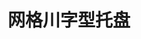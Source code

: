 ---
title: "网格川字型托盘"
description: "描述内容"
image : "images/products/open-tri/triple-main.jpg"
bg_image: "images/feature-bg.jpg"
product_categories: ["网格川字型托盘"]
weight: 2
type: "products"
products:
  enable: true
  items:
    - name: "网格川字型-1008"
      specs: "尺寸: 100×80×15cm  |  动载: 0.5吨  |  静载：2吨"
      image: "images/products/open/triple-1008.jpg" 

    - name: "网格川字型-1010"
      specs: "尺寸: 110×100×15cm | 动载: 0.7吨 | 静载：3吨"
      image: "images/products/open/triple-1010.jpg" 

    - name: "网格川字型-1111"
      specs: "尺寸: 110×110×15cm | 动载: 1吨 | 静载：3.5吨"
      image: "images/products/open/triple-1111.jpg" 

    - name: "网格川字型-1208"
      specs: "尺寸: 120×80×15cm | 动载: 0.7吨 | 静载：3吨"
      image: "images/products/open/triple-1208.jpg" 

    - name: "网格川字型-1210"
      specs: "尺寸: 120×100×15cm | 动载: 1吨 | 静载：3吨"
      image: "images/products/open/triple-1210.jpg" 
    
    - name: "网格川字型-1211"
      specs: "尺寸: 120×110×16.5cm | 动载: 1吨 | 静载：4吨"
      image: "images/products/open/triple-1211.jpg" 

    - name: "网格川字型-1212"
      specs: "尺寸: 120×120×15cm | 动载: 1.2吨 | 静载：4吨"
      image: "images/products/open/triple-1212.jpg" 

    - name: "网格川字型-1311"
      specs: "尺寸: 130×110×15cm | 动载: 1.2吨 | 静载：4吨"
      image: "images/products/open/triple-1311.jpg" 

    - name: "网格川字型-1412"
      specs: "尺寸: 140×120×16cm | 动载: 1.5吨 | 静载：5吨"
      image: "images/products/open/triple-1412.jpg"
---